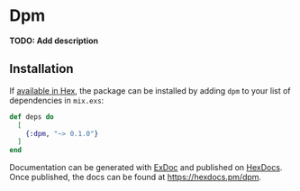 # Dpm

**TODO: Add description**

## Installation

If [available in Hex](https://hex.pm/docs/publish), the package can be installed
by adding `dpm` to your list of dependencies in `mix.exs`:

```elixir
def deps do
  [
    {:dpm, "~> 0.1.0"}
  ]
end
```

Documentation can be generated with [ExDoc](https://github.com/elixir-lang/ex_doc)
and published on [HexDocs](https://hexdocs.pm). Once published, the docs can
be found at <https://hexdocs.pm/dpm>.

